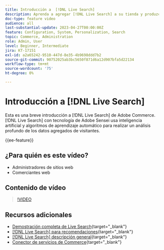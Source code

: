 ```yaml
---
title: Introducción a  [!DNL Live Search]
description: Aprenda a agregar [!DNL Live Search] a su tienda y produzca experiencias de compra muy atractivas, relevantes y personalizadas.
doc-type: feature video
audience: all
last-substantial-update: 2023-04-27T00:00:00Z
feature: Configuration, System, Personalization, Search
topic: Commerce, Administration
role: Admin, User
level: Beginner, Intermediate
jira: KT-17151
exl-id: a2a65242-9510-447d-8e35-4b9698ddd7b2
source-git-commit: 90752025ab3bc5650f871d6a12d907bfa5d22134
workflow-type: tm+mt
source-wordcount: '75'
ht-degree: 0%

---
```


# Introducción a [!DNL Live Search]

Esta es una breve introducción a [!DNL Live Search] de Adobe Commerce. [!DNL Live Search] con tecnología de Adobe Sensei usa inteligencia artificial y algoritmos de aprendizaje automático para realizar un análisis profundo de los datos agregados de visitantes.

{{ee-feature}}

## ¿Para quién es este vídeo?

- Administradores de sitios web
- Comerciantes web

## Contenido de vídeo

>[!VIDEO](https://video.tv.adobe.com/v/3418797?learn=on)


## Recursos adicionales

- [Demostración completa de Live Search](https://experienceleague.adobe.com/docs/commerce-learn/tutorials/getting-started/capabilities/live-search-full-demonstration.html?lang=es){target="_blank"}
- [[!DNL Live Search] para recomendaciones](https://experienceleague.adobe.com/docs/commerce-learn/tutorials/marketing/live-search-recommendations.html?lang=es){target="_blank"}
- [[!DNL Live Search] descripción general](https://experienceleague.adobe.com/docs/commerce-merchant-services/live-search/overview.html?lang=es){target="_blank"}
- [Conector de servicios de Commerce](https://experienceleague.adobe.com/docs/commerce-merchant-services/user-guides/integration-services/saas.html?lang=es){target="_blank"}
